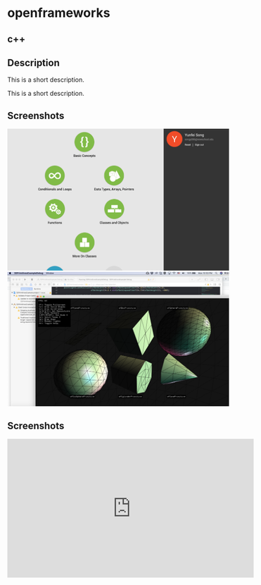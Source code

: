 # openframeworks
## c++
## Description
This is a short description.

This is a short description.
## Screenshots
![image](https://github.com/EffieSong/openframeworks/raw/master/Assignment_2/modules.png)
![image](https://github.com/EffieSong/openframeworks/raw/master/Assignment_2/setupTest.png)
## Screenshots

<iframe width="560" height="315" src="https://www.youtube.com/embed/_iErofRCvOE" frameborder="0" allow="accelerometer; autoplay; encrypted-media; gyroscope; picture-in-picture" allowfullscreen></iframe>
